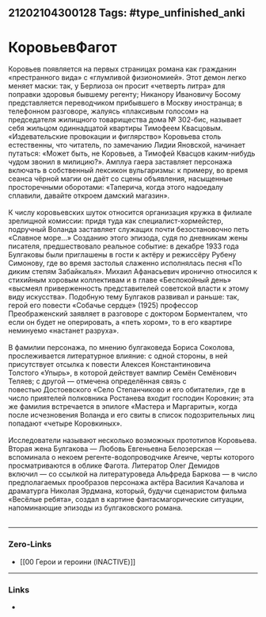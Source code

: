 21202104300128
Tags: #type_unfinished_anki
---
# КоровьевФагот

Коровьев появляется на первых страницах романа как гражданин «престранного вида» с «глумливой физиономией». Этот демон легко меняет маски: так, у Берлиоза он просит «четверть литра» для поправки здоровья бывшему регенту; Никанору Ивановичу Босому представляется переводчиком прибывшего в Москву иностранца; в телефонном разговоре, жалуясь «плаксивым голосом» на председателя жилищного товарищества дома № 302-бис, называет себя жильцом одиннадцатой квартиры Тимофеем Квасцовым. «Издевательские провокации и фиглярство» Коровьева столь естественны, что читатель, по замечанию Лидии Яновской, начинает путаться: «Может быть, не Коровьев, а Тимофей Квасцов каким-нибудь чудом звонил в милицию?». Амплуа гаера заставляет персонажа включать в собственный лексикон вульгаризмы: к примеру, во время сеанса чёрной магии он даёт со сцены объявления, насыщенные просторечными оборотами: «Таперича, когда этого надоедалу сплавили, давайте откроем дамский магазин».<br><br>К числу коровьевских шуток относится организация кружка в филиале зрелищной комиссии: придя туда как специалист-хормейстер, подручный Воланда заставляет служащих почти безостановочно петь «Славное море…» Созданию этого эпизода, судя по дневникам жены писателя, предшествовало реальное событие: в декабре 1933 года Булгаковы были приглашены в гости к актёру и режиссёру Рубену Симонову, где во время застолья слаженно исполнялась песня «По диким степям Забайкалья». Михаил Афанасьевич иронично относился к стихийным хоровым коллективам и в главе «Беспокойный день» «высмеял приверженность представителей советской власти к этому виду искусства». Подобную тему Булгаков развивал и раньше: так, герой его повести «Собачье сердце» (1925) профессор Преображенский заявляет в разговоре с доктором Борменталем, что если он будет не оперировать, а «петь хором», то в его квартире неминуемо «настанет разруха».<br><br>В фамилии персонажа, по мнению булгаковеда Бориса Соколова, прослеживается литературное влияние: с одной стороны, в ней присутствует отсылка к повести Алексея Константиновича Толстого «Упырь», в которой действует вампир Семён Семёнович Теляев; с другой — отмечена определённая связь с повестью Достоевского «Село Степанчиково и его обитатели», где в число приятелей полковника Ростанева входит господин Коровкин; эта же фамилия встречается в эпилоге «Мастера и Маргариты», когда после исчезновения Воланда и его свиты в список подозрительных лиц попадают «четыре Коровкиных».<br><br>Исследователи называют несколько возможных прототипов Коровьева. Вторая жена Булгакова — Любовь Евгеньевна Белозерская — вспоминала о некоем регенте-водопроводчике Агеиче, черты которого просматриваются в облике Фагота. Литератор Олег Демидов включил — со ссылкой на литературоведа Альфреда Баркова — в число предполагаемых прообразов персонажа актёра Василия Качалова и драматурга Николая Эрдмана, который, будучи сценаристом фильма «Весёлые ребята», создал в картине фантасмагорические ситуации, напоминающие эпизоды из булгаковского романа.<br><br>

---
### Zero-Links
- [[00 Герои и героини (INACTIVE)]]
---
### Links
-
